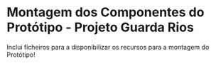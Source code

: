 # Montagem dos Componentes do Protótipo - Projeto Guarda Rios
Inclui ficheiros para a disponibilizar os recursos para a montagem do Protótipo!
